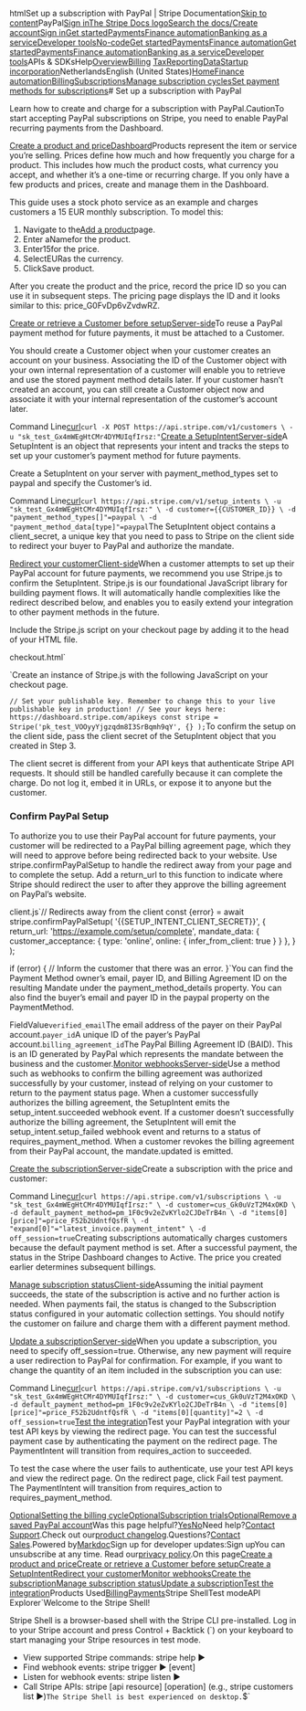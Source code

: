 htmlSet up a subscription with PayPal | Stripe Documentation[Skip to content](#main-content)PayPal[Sign in](https://dashboard.stripe.com/login?redirect=https%3A%2F%2Fdocs.stripe.com%2Fbilling%2Fsubscriptions%2Fpaypal)[The Stripe Docs logo](/)[Search the docs/](#)[Create account](https://dashboard.stripe.com/register/billing)[Sign in](https://dashboard.stripe.com/login?redirect=https%3A%2F%2Fdocs.stripe.com%2Fbilling%2Fsubscriptions%2Fpaypal)[Get started](/get-started)[Payments](/payments)[Finance automation](/finance-automation)[Banking as a service](/financial-services)[Developer tools](/development)[No-code](/no-code)[Get started](/get-started)[Payments](/payments)[Finance automation](/finance-automation)[](#)[Get started](/get-started)[Payments](/payments)[Finance automation](/finance-automation)[Banking as a service](/financial-services)[Developer tools](/development)[](#)APIs & SDKsHelp[Overview](/docs/finance-automation)[Billing](#)
[Tax](#)[Reporting](#)[Data](#)[Startup incorporation](#)NetherlandsEnglish (United States)[](#)[](#)[Home](/docs)[Finance automation](/docs/finance-automation)[Billing](/docs/billing)[Subscriptions](/docs/subscriptions)[Manage subscription cycles](/docs/billing/subscriptions/change)[Set payment methods for subscriptions](/docs/billing/subscriptions/payment-methods-setting)# Set up a subscription with PayPal

Learn how to create and charge for a subscription with PayPal.CautionTo start accepting PayPal subscriptions on Stripe, you need to enable PayPal recurring payments from the Dashboard.

[Create a product and priceDashboard](#create-product-plan-code)Products represent the item or service you’re selling. Prices define how much and how frequently you charge for a product. This includes how much the product costs, what currency you accept, and whether it’s a one-time or recurring charge. If you only have a few products and prices, create and manage them in the Dashboard.

This guide uses a stock photo service as an example and charges customers a 15 EUR monthly subscription. To model this:

1. Navigate to the[Add a product](https://dashboard.stripe.com/test/products/create)page.
2. Enter aNamefor the product.
3. Enter15for the price.
4. SelectEURas the currency.
5. ClickSave product.

After you create the product and the price, record the price ID so you can use it in subsequent steps. The pricing page displays the ID and it looks similar to this: price_G0FvDp6vZvdwRZ.

[Create or retrieve a Customer before setupServer-side](#web-create-a-customer)To reuse a PayPal payment method for future payments, it must be attached to a Customer.

You should create a Customer object when your customer creates an account on your business. Associating the ID of the Customer object with your own internal representation of a customer will enable you to retrieve and use the stored payment method details later. If your customer hasn’t created an account, you can still create a Customer object now and associate it with your internal representation of the customer’s account later.

Command Line[curl](#)`curl -X POST https://api.stripe.com/v1/customers \
  -u "sk_test_Gx4mWEgHtCMr4DYMUIqfIrsz:"`[Create a SetupIntentServer-side](#web-create-setup-intent)A SetupIntent is an object that represents your intent and tracks the steps to set up your customer’s payment method for future payments.

Create a SetupIntent on your server with payment_method_types set to paypal and specify the Customer’s id.

Command Line[curl](#)`curl https://api.stripe.com/v1/setup_intents \
  -u "sk_test_Gx4mWEgHtCMr4DYMUIqfIrsz:" \
  -d customer={{CUSTOMER_ID}} \
  -d "payment_method_types[]"=paypal \
  -d "payment_method_data[type]"=paypal`The SetupIntent object contains a client_secret, a unique key that you need to pass to Stripe on the client side to redirect your buyer to PayPal and authorize the mandate.

[Redirect your customerClient-side](#web-confirm-setup-intent)When a customer attempts to set up their PayPal account for future payments, we recommend you use Stripe.js to confirm the SetupIntent. Stripe.js is our foundational JavaScript library for building payment flows. It will automatically handle complexities like the redirect described below, and enables you to easily extend your integration to other payment methods in the future.

Include the Stripe.js script on your checkout page by adding it to the head of your HTML file.

checkout.html`<head>
  <title>Checkout</title>
  <script src="https://js.stripe.com/v3/"></script>
</head>`Create an instance of Stripe.js with the following JavaScript on your checkout page.

`// Set your publishable key. Remember to change this to your live publishable key in production!
// See your keys here: https://dashboard.stripe.com/apikeys
const stripe = Stripe('pk_test_VOOyyYjgzqdm8I3SrBqmh9qY',
  {}
);`To confirm the setup on the client side, pass the client secret of the SetupIntent object that you created in Step 3.

The client secret is different from your API keys that authenticate Stripe API requests. It should still be handled carefully because it can complete the charge. Do not log it, embed it in URLs, or expose it to anyone but the customer.

### Confirm PayPal Setup

To authorize you to use their PayPal account for future payments, your customer will be redirected to a PayPal billing agreement page, which they will need to approve before being redirected back to your website. Use stripe.confirmPayPalSetup to handle the redirect away from your page and to complete the setup. Add a return_url to this function to indicate where Stripe should redirect the user to after they approve the billing agreement on PayPal’s website.

client.js`// Redirects away from the client
const {error} = await stripe.confirmPayPalSetup(
  '{{SETUP_INTENT_CLIENT_SECRET}}',
  {
    return_url: 'https://example.com/setup/complete',
    mandate_data: {
      customer_acceptance: {
        type: 'online',
        online: {
            infer_from_client: true
        }
      }
    },
  }
);

if (error) {
  // Inform the customer that there was an error.
}`You can find the Payment Method owner’s email, payer ID, and Billing Agreement ID on the resulting Mandate under the payment_method_details property. You can also find the buyer’s email and payer ID in  the paypal property on the PaymentMethod.

FieldValue`verified_email`The email address of the payer on their PayPal account.`payer_id`A unique ID of the payer’s PayPal account.`billing_agreement_id`The PayPal Billing Agreement ID (BAID). This is an ID generated by PayPal which represents the mandate between the business and the customer.[Monitor webhooksServer-side](#web-monitor-webhooks)Use a method such as webhooks to confirm the billing agreement was authorized successfully by your customer, instead of relying on your customer to return to the payment status page. When a customer successfully authorizes the billing agreement, the SetupIntent emits the setup_intent.succeeded webhook event. If a customer doesn’t successfully authorize the billing agreement, the SetupIntent will emit the setup_intent.setup_failed webhook event and returns to a status of requires_payment_method. When a customer revokes the billing agreement from their PayPal account, the mandate.updated is emitted.

[Create the subscriptionServer-side](#create-subscription-code)Create a subscription with the price and customer:

Command Line[curl](#)`curl https://api.stripe.com/v1/subscriptions \
  -u "sk_test_Gx4mWEgHtCMr4DYMUIqfIrsz:" \
  -d customer=cus_Gk0uVzT2M4xOKD \
  -d default_payment_method=pm_1F0c9v2eZvKYlo2CJDeTrB4n \
  -d "items[0][price]"=price_F52b2UdntfQsfR \
  -d "expand[0]"="latest_invoice.payment_intent" \
  -d off_session=true`Creating subscriptions automatically charges customers because the default payment method is set. After a successful payment, the status in the Stripe Dashboard changes to Active. The price you created earlier determines subsequent billings.

[Manage subscription statusClient-side](#manage-sub-status)Assuming the initial payment succeeds, the state of the subscription is active and no further action is needed. When payments fail, the status is changed to the Subscription status configured in your automatic collection settings. You should notify the customer on failure and charge them with a different payment method.

[Update a subscriptionServer-side](#update-subscription)When you update a subscription, you need to specify off_session=true. Otherwise, any new payment will require a user redirection to PayPal for confirmation. For example, if you want to change the quantity of an item included in the subscription you can use:

Command Line[curl](#)`curl https://api.stripe.com/v1/subscriptions \
  -u "sk_test_Gx4mWEgHtCMr4DYMUIqfIrsz:" \
  -d customer=cus_Gk0uVzT2M4xOKD \
  -d default_payment_method=pm_1F0c9v2eZvKYlo2CJDeTrB4n \
  -d "items[0][price]"=price_F52b2UdntfQsfR \
  -d "items[0][quantity]"=2 \
  -d off_session=true`[Test the integration](#test-integration)Test your PayPal integration with your test API keys by viewing the redirect page. You can test the successful payment case by authenticating the payment on the redirect page. The PaymentIntent will transition from requires_action to succeeded.

To test the case where the user fails to authenticate, use your test API keys and view the redirect page. On the redirect page, click Fail test payment. The PaymentIntent will transition from requires_action to requires_payment_method.

[OptionalSetting the billing cycle](#billing-cycle)[OptionalSubscription trials](#trial-periods)[OptionalRemove a saved PayPal account](#payment-method-detatch)Was this page helpful?[Yes](#)[No](#)Need help?[Contact Support](https://support.stripe.com/).Check out our[product changelog](https://stripe.com/blog/changelog).Questions?[Contact Sales](https://stripe.com/contact/sales).Powered by[Markdoc](https://markdoc.dev)Sign up for developer updates:Sign upYou can unsubscribe at any time. Read our[privacy policy](https://stripe.com/privacy).On this page[Create a product and price](#create-product-plan-code)[Create or retrieve a Customer before setup](#web-create-a-customer)[Create a SetupIntent](#web-create-setup-intent)[Redirect your customer](#web-confirm-setup-intent)[Monitor webhooks](#web-monitor-webhooks)[Create the subscription](#create-subscription-code)[Manage subscription status](#manage-sub-status)[Update a subscription](#update-subscription)[Test the integration](#test-integration)Products Used[Billing](/billing)[Payments](/payments)Stripe ShellTest modeAPI Explorer[](https://stripe.com/docs/stripe-cli#install)`Welcome to the Stripe Shell!

Stripe Shell is a browser-based shell with the Stripe CLI pre-installed. Log in to your
Stripe account and press Control + Backtick (`) on your keyboard to start managing your Stripe
resources in test mode.

- View supported Stripe commands: stripe help ▶️
- Find webhook events: stripe trigger ▶️ [event]
- Listen for webhook events: stripe listen ▶
- Call Stripe APIs: stripe [api resource] [operation] (e.g., stripe customers list ▶️)`The Stripe Shell is best experienced on desktop.`$`